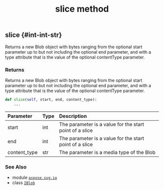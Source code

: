 ﻿---
title: slice method
second_title: Aspose.SVG for Python via .NET API References
description: 
type: docs
weight: 20
url: /python-net/aspose.svg.io/iblob/slice/
is_root: false
---

## slice {#int-int-str}

Returns a new Blob object with bytes ranging from the optional start parameter up to but not including the optional end parameter, 
and with a type attribute that is the value of the optional contentType parameter.


### Returns 


Returns a new Blob object with bytes ranging from the optional start parameter up to but not including the optional end parameter, and with a type attribute that is the value of the optional contentType parameter.


```python
def slice(self, start, end, content_type):
    ...
```


| Parameter | Type | Description |
| :- | :- | :- |
| start | int | The parameter is a value for the start point of a slice |
| end | int | The parameter is a value for the start point of a slice |
| content_type | str | The parameter is a media type of the Blob |



### See Also
* module [`aspose.svg.io`](../../)
* class [`IBlob`](/svg/python-net/aspose.svg.io/iblob)
